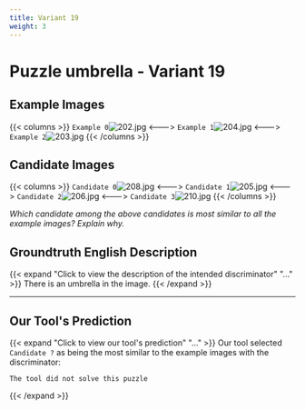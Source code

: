```yaml
---
title: Variant 19
weight: 3
---
```


# Puzzle umbrella - Variant 19

## Example Images
{{< columns >}}
`Example 0`![202.jpg](/natscene-data/images/202.jpg)
<--->
`Example 1`![204.jpg](/natscene-data/images/204.jpg)
<--->
`Example 2`![203.jpg](/natscene-data/images/203.jpg)
{{< /columns >}}

## Candidate Images
{{< columns >}}
`Candidate 0`![208.jpg](/natscene-data/images/208.jpg)
<--->
`Candidate 1`![205.jpg](/natscene-data/images/205.jpg)
<--->
`Candidate 2`![206.jpg](/natscene-data/images/206.jpg)
<--->
`Candidate 3`![210.jpg](/natscene-data/images/210.jpg)
{{< /columns >}}

*Which candidate among the above candidates is most similar to all the example images? Explain why.*

## Groundtruth English Description

{{< expand "Click to view the description of the intended discriminator" "..." >}}
There is an umbrella in the image.
{{< /expand >}}

---



## Our Tool's Prediction

{{< expand "Click to view our tool's prediction" "..." >}}
Our tool selected `Candidate ?` as being the most similar to the example images with the discriminator:
```plaintext
The tool did not solve this puzzle
```
{{< /expand >}}
